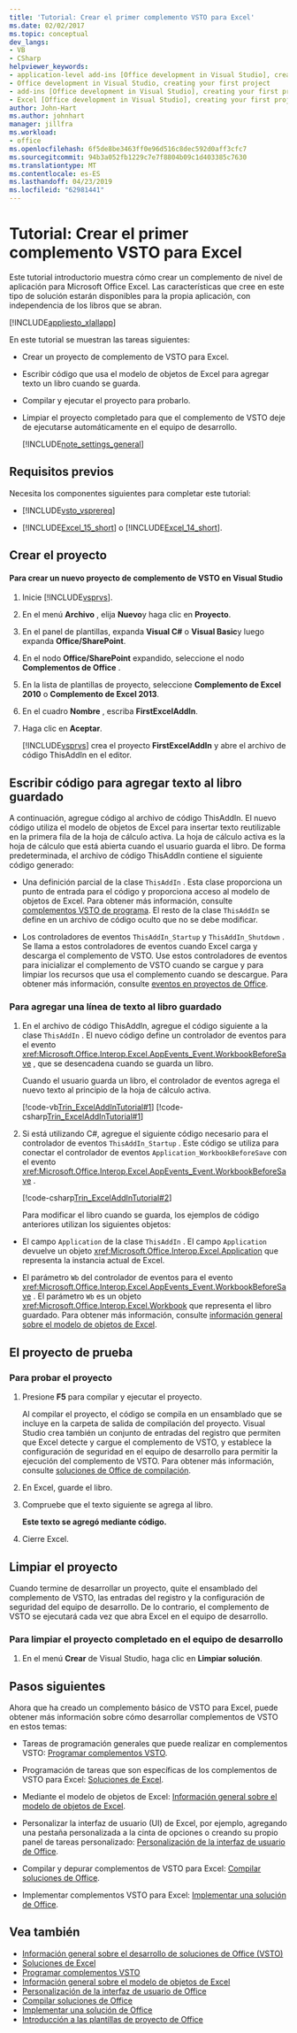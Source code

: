```yaml
---
title: 'Tutorial: Crear el primer complemento VSTO para Excel'
ms.date: 02/02/2017
ms.topic: conceptual
dev_langs:
- VB
- CSharp
helpviewer_keywords:
- application-level add-ins [Office development in Visual Studio], creating your first project
- Office development in Visual Studio, creating your first project
- add-ins [Office development in Visual Studio], creating your first project
- Excel [Office development in Visual Studio], creating your first project
author: John-Hart
ms.author: johnhart
manager: jillfra
ms.workload:
- office
ms.openlocfilehash: 6f5de8be3463ff0e96d516c8dec592d0aff3cfc7
ms.sourcegitcommit: 94b3a052fb1229c7e7f8804b09c1d403385c7630
ms.translationtype: MT
ms.contentlocale: es-ES
ms.lasthandoff: 04/23/2019
ms.locfileid: "62981441"
---
```

# <a name="walkthrough-create-your-first-vsto-add-in-for-excel"></a>Tutorial: Crear el primer complemento VSTO para Excel
  Este tutorial introductorio muestra cómo crear un complemento de nivel de aplicación para Microsoft Office Excel. Las características que cree en este tipo de solución estarán disponibles para la propia aplicación, con independencia de los libros que se abran.

 [!INCLUDE[appliesto_xlallapp](../vsto/includes/appliesto-xlallapp-md.md)]

 En este tutorial se muestran las tareas siguientes:

- Crear un proyecto de complemento de VSTO para Excel.

- Escribir código que usa el modelo de objetos de Excel para agregar texto un libro cuando se guarda.

- Compilar y ejecutar el proyecto para probarlo.

- Limpiar el proyecto completado para que el complemento de VSTO deje de ejecutarse automáticamente en el equipo de desarrollo.

  [!INCLUDE[note_settings_general](../sharepoint/includes/note-settings-general-md.md)]

## <a name="prerequisites"></a>Requisitos previos
 Necesita los componentes siguientes para completar este tutorial:

- [!INCLUDE[vsto_vsprereq](../vsto/includes/vsto-vsprereq-md.md)]

- [!INCLUDE[Excel_15_short](../vsto/includes/excel-15-short-md.md)] o [!INCLUDE[Excel_14_short](../vsto/includes/excel-14-short-md.md)].

## <a name="create-the-project"></a>Crear el proyecto

#### <a name="to-create-a-new-excel-vsto-add-in-project-in-visual-studio"></a>Para crear un nuevo proyecto de complemento de VSTO en Visual Studio

1. Inicie [!INCLUDE[vsprvs](../sharepoint/includes/vsprvs-md.md)].

2. En el menú **Archivo** , elija **Nuevo**y haga clic en **Proyecto**.

3. En el panel de plantillas, expanda **Visual C#** o **Visual Basic**y luego expanda **Office/SharePoint**.

4. En el nodo **Office/SharePoint** expandido, seleccione el nodo **Complementos de Office** .

5. En la lista de plantillas de proyecto, seleccione **Complemento de Excel 2010** o **Complemento de Excel 2013**.

6. En el cuadro **Nombre** , escriba **FirstExcelAddIn**.

7. Haga clic en **Aceptar**.

     [!INCLUDE[vsprvs](../sharepoint/includes/vsprvs-md.md)] crea el proyecto **FirstExcelAddIn** y abre el archivo de código ThisAddIn en el editor.

## <a name="write-code-to-add-text-to-the-saved-workbook"></a>Escribir código para agregar texto al libro guardado
 A continuación, agregue código al archivo de código ThisAddIn. El nuevo código utiliza el modelo de objetos de Excel para insertar texto reutilizable en la primera fila de la hoja de cálculo activa. La hoja de cálculo activa es la hoja de cálculo que está abierta cuando el usuario guarda el libro. De forma predeterminada, el archivo de código ThisAddIn contiene el siguiente código generado:

- Una definición parcial de la clase `ThisAddIn` . Esta clase proporciona un punto de entrada para el código y proporciona acceso al modelo de objetos de Excel. Para obtener más información, consulte [complementos VSTO de programa](../vsto/programming-vsto-add-ins.md). El resto de la clase `ThisAddIn` se define en un archivo de código oculto que no se debe modificar.

- Los controladores de eventos `ThisAddIn_Startup` y `ThisAddIn_Shutdown` . Se llama a estos controladores de eventos cuando Excel carga y descarga el complemento de VSTO. Use estos controladores de eventos para inicializar el complemento de VSTO cuando se cargue y para limpiar los recursos que usa el complemento cuando se descargue. Para obtener más información, consulte [eventos en proyectos de Office](../vsto/events-in-office-projects.md).

### <a name="to-add-a-line-of-text-to-the-saved-workbook"></a>Para agregar una línea de texto al libro guardado

1. En el archivo de código ThisAddIn, agregue el código siguiente a la clase `ThisAddIn` . El nuevo código define un controlador de eventos para el evento <xref:Microsoft.Office.Interop.Excel.AppEvents_Event.WorkbookBeforeSave> , que se desencadena cuando se guarda un libro.

    Cuando el usuario guarda un libro, el controlador de eventos agrega el nuevo texto al principio de la hoja de cálculo activa.

    [!code-vb[Trin_ExcelAddInTutorial#1](../vsto/codesnippet/VisualBasic/Trin_ExcelAddInTutorial/ThisAddIn.vb#1)]
    [!code-csharp[Trin_ExcelAddInTutorial#1](../vsto/codesnippet/CSharp/Trin_ExcelAddInTutorial/ThisAddIn.cs#1)]

2. Si está utilizando C#, agregue el siguiente código necesario para el controlador de eventos `ThisAddIn_Startup` . Este código se utiliza para conectar el controlador de eventos `Application_WorkbookBeforeSave` con el evento <xref:Microsoft.Office.Interop.Excel.AppEvents_Event.WorkbookBeforeSave> .

    [!code-csharp[Trin_ExcelAddInTutorial#2](../vsto/codesnippet/CSharp/Trin_ExcelAddInTutorial/ThisAddIn.cs#2)]

   Para modificar el libro cuando se guarda, los ejemplos de código anteriores utilizan los siguientes objetos:

- El campo `Application` de la clase `ThisAddIn` . El campo `Application` devuelve un objeto <xref:Microsoft.Office.Interop.Excel.Application> que representa la instancia actual de Excel.

- El parámetro `Wb` del controlador de eventos para el evento <xref:Microsoft.Office.Interop.Excel.AppEvents_Event.WorkbookBeforeSave> . El parámetro `Wb` es un objeto <xref:Microsoft.Office.Interop.Excel.Workbook> que representa el libro guardado. Para obtener más información, consulte [información general sobre el modelo de objetos de Excel](../vsto/excel-object-model-overview.md).

## <a name="test-the-project"></a>El proyecto de prueba

### <a name="to-test-the-project"></a>Para probar el proyecto

1. Presione **F5** para compilar y ejecutar el proyecto.

     Al compilar el proyecto, el código se compila en un ensamblado que se incluye en la carpeta de salida de compilación del proyecto. Visual Studio crea también un conjunto de entradas del registro que permiten que Excel detecte y cargue el complemento de VSTO, y establece la configuración de seguridad en el equipo de desarrollo para permitir la ejecución del complemento de VSTO. Para obtener más información, consulte [soluciones de Office de compilación](../vsto/building-office-solutions.md).

2. En Excel, guarde el libro.

3. Compruebe que el texto siguiente se agrega al libro.

     **Este texto se agregó mediante código.**

4. Cierre Excel.

## <a name="clean-up-the-project"></a>Limpiar el proyecto
 Cuando termine de desarrollar un proyecto, quite el ensamblado del complemento de VSTO, las entradas del registro y la configuración de seguridad del equipo de desarrollo. De lo contrario, el complemento de VSTO se ejecutará cada vez que abra Excel en el equipo de desarrollo.

### <a name="to-clean-up-the-completed-project-on-your-development-computer"></a>Para limpiar el proyecto completado en el equipo de desarrollo

1. En el menú **Crear** de Visual Studio, haga clic en **Limpiar solución**.

## <a name="next-steps"></a>Pasos siguientes
 Ahora que ha creado un complemento básico de VSTO para Excel, puede obtener más información sobre cómo desarrollar complementos de VSTO en estos temas:

- Tareas de programación generales que puede realizar en complementos VSTO: [Programar complementos VSTO](../vsto/programming-vsto-add-ins.md).

- Programación de tareas que son específicas de los complementos de VSTO para Excel: [Soluciones de Excel](../vsto/excel-solutions.md).

- Mediante el modelo de objetos de Excel: [Información general sobre el modelo de objetos de Excel](../vsto/excel-object-model-overview.md).

- Personalizar la interfaz de usuario (UI) de Excel, por ejemplo, agregando una pestaña personalizada a la cinta de opciones o creando su propio panel de tareas personalizado: [Personalización de la interfaz de usuario de Office](../vsto/office-ui-customization.md).

- Compilar y depurar complementos de VSTO para Excel: [Compilar soluciones de Office](../vsto/building-office-solutions.md).

- Implementar complementos VSTO para Excel: [Implementar una solución de Office](../vsto/deploying-an-office-solution.md).

## <a name="see-also"></a>Vea también
- [Información general sobre el desarrollo de soluciones de Office &#40;VSTO&#41;](../vsto/office-solutions-development-overview-vsto.md)
- [Soluciones de Excel](../vsto/excel-solutions.md)
- [Programar complementos VSTO](../vsto/programming-vsto-add-ins.md)
- [Información general sobre el modelo de objetos de Excel](../vsto/excel-object-model-overview.md)
- [Personalización de la interfaz de usuario de Office](../vsto/office-ui-customization.md)
- [Compilar soluciones de Office](../vsto/building-office-solutions.md)
- [Implementar una solución de Office](../vsto/deploying-an-office-solution.md)
- [Introducción a las plantillas de proyecto de Office](../vsto/office-project-templates-overview.md)
